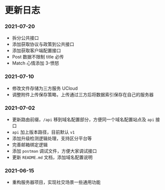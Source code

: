 更新日志
======

### 2021-07-20
- 拆分公共接口
- 添加获取协议与政策到公共接口
- 添加获取客户端配置接口
- Post 数据不限制 title 必传
- Match 心情添加 3-愤怒

### 2021-07-10
- 修改文件存储为三方服务 UCloud
- 调整附件上传保存策略，上传通过三方后将数据索引保存在自己的服务器

### 2021-07-02
- 更新路由前缀，`/api` 移到域名配置部分，方便同一个域名配置站点及 `api` 接口
- `api` 加上版本路径，目前默认 `v1`
- 添加升级检测逻辑处理，支持区分平台等
- 完善邮箱绑定逻辑
- 添加 `postman` 调试文件，方便大家调试接口
- 更新 `README.md` 文档，添加域名配置说明

### 2021-06-15
- 重构服务器项目，实现社交场景一些通用功能
